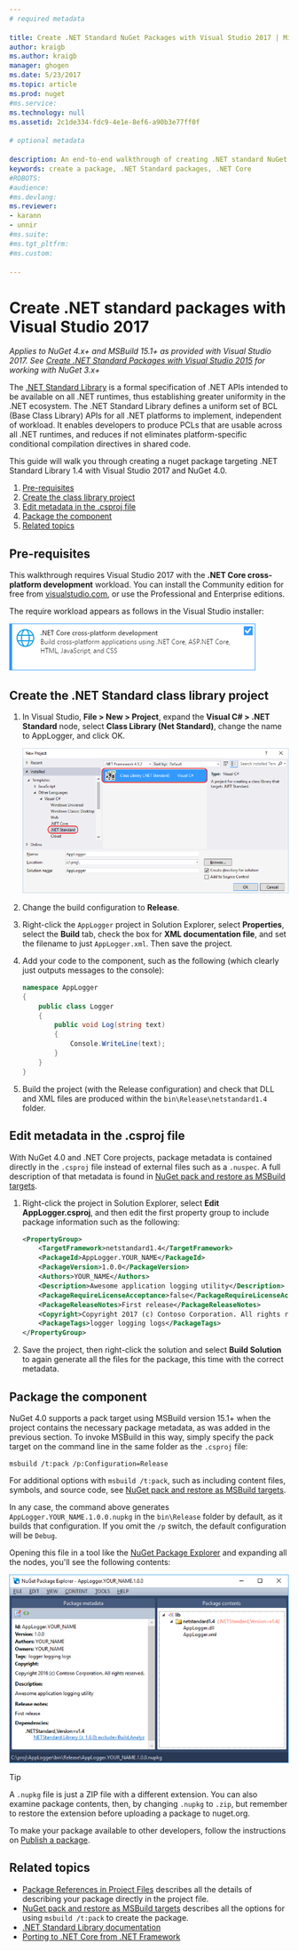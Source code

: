 ```yaml
---
# required metadata

title: Create .NET Standard NuGet Packages with Visual Studio 2017 | Microsoft Docs
author: kraigb
ms.author: kraigb
manager: ghogen
ms.date: 5/23/2017
ms.topic: article
ms.prod: nuget
#ms.service:
ms.technology: null
ms.assetid: 2c1de334-fdc9-4e1e-8ef6-a90b3e77ff0f

# optional metadata

description: An end-to-end walkthrough of creating .NET standard NuGet packages using NuGet 4.x and Visual Studio 2017.
keywords: create a package, .NET Standard packages, .NET Core
#ROBOTS:
#audience:
#ms.devlang:
ms.reviewer:
- karann
- unnir
#ms.suite:
#ms.tgt_pltfrm:
#ms.custom:

---
```


# Create .NET standard packages with Visual Studio 2017

*Applies to NuGet 4.x+ and MSBuild 15.1+ as provided with Visual Studio 2017. See [Create .NET Standard Packages with Visual Studio 2015](../guides/create-net-standard-packages-vs2015.md) for working with NuGet 3.x+*

The [.NET Standard Library](https://docs.microsoft.com/dotnet/articles/standard/library) is a formal specification of .NET APIs intended to be available on all .NET runtimes, thus establishing greater uniformity in the .NET ecosystem. The .NET Standard Library defines a uniform set of BCL (Base Class Library) APIs for all .NET platforms to implement, independent of workload. It enables developers to produce PCLs that are usable across all .NET runtimes, and reduces if not eliminates platform-specific conditional compilation directives in shared code.

This guide will walk you through creating a nuget package targeting .NET Standard Library 1.4 with Visual Studio 2017 and NuGet 4.0.

1. [Pre-requisites](#pre-requisites)
1. [Create the class library project](#create-the-netstandard-class-library-project)
1. [Edit metadata in the .csproj file](#edit-metadata-in-the-csproj-file)
1. [Package the component](#package-the-component)
1. [Related topics](#related-topics)

## Pre-requisites

This walkthrough requires Visual Studio 2017 with the **.NET Core cross-platform development** workload. You can install the Community edition for free from [visualstudio.com](https://www.visualstudio.com/), or use the Professional and Enterprise editions.

The require workload appears as follows in the Visual Studio installer:

![.NET Core cross-platform development workload in the Visual Studio Installer](media/NuGet4-01-Workload.png)

## Create the .NET Standard class library project

1. In Visual Studio, **File > New > Project**, expand the **Visual C# > .NET Standard** node, select **Class Library (Net Standard)**, change the name to AppLogger, and click OK.

    ![Create new class library project](media/NuGet4-02-NewProject.png)

1. Change the build configuration to **Release**.
1. Right-click the `AppLogger` project in Solution Explorer, select **Properties**, select the **Build** tab, check the box for **XML documentation file**, and set the filename to just `AppLogger.xml`. Then save the project.

1. Add your code to the component, such as the following (which clearly just outputs messages to the console):

    ```cs
    namespace AppLogger
    {
        public class Logger
        {
            public void Log(string text)
            {
                Console.WriteLine(text);
            }
        }
    }
    ```

1. Build the project (with the Release configuration) and check that DLL and XML files are produced within the `bin\Release\netstandard1.4` folder.

## Edit metadata in the .csproj file

With NuGet 4.0 and .NET Core projects, package metadata is contained directly in the `.csproj` file instead of external files such as a `.nuspec`. A full description of that metadata is found in [NuGet pack and restore as MSBuild targets](../schema/msbuild-targets.md#pack-target).

1. Right-click the project in Solution Explorer, select **Edit AppLogger.csproj**, and then edit the first property group to include package information such as the following:

    ```xml
    <PropertyGroup>
        <TargetFramework>netstandard1.4</TargetFramework>
        <PackageId>AppLogger.YOUR_NAME</PackageId>
        <PackageVersion>1.0.0</PackageVersion>
        <Authors>YOUR_NAME</Authors>
        <Description>Awesome application logging utility</Description>
        <PackageRequireLicenseAcceptance>false</PackageRequireLicenseAcceptance>
        <PackageReleaseNotes>First release</PackageReleaseNotes>
        <Copyright>Copyright 2017 (c) Contoso Corporation. All rights reserved.</Copyright>
        <PackageTags>logger logging logs</PackageTags>
    </PropertyGroup>
    ```

1. Save the project, then right-click the solution and select **Build Solution** to again generate all the files for the package, this time with the correct metadata.


## Package the component

NuGet 4.0 supports a pack target using MSBuild version 15.1+ when the project contains the necessary package metadata, as was added in the previous section. To invoke MSBuild in this way, simply specify the pack target on the command line in the same folder as the `.csproj` file:

    msbuild /t:pack /p:Configuration=Release

For additional options with `msbuild /t:pack`, such as including content files, symbols, and source code, see [NuGet pack and restore as MSBuild targets](../schema/msbuild-targets.md#pack-target).

In any case, the command above generates `AppLogger.YOUR_NAME.1.0.0.nupkg` in the `bin\Release` folder by default, as it builds that configuration. If you omit the `/p` switch, the default configuration will be `Debug`. 

Opening this file in a tool like the [NuGet Package Explorer](https://github.com/NuGetPackageExplorer/NuGetPackageExplorer) and expanding all the nodes, you'll see the following contents:

![NuGet Package Explorer showing the AppLogger package](media/NuGet4-03-PackageExplorer.png)

> [!Tip]
> A `.nupkg` file is just a ZIP file with a different extension. You can also examine package contents, then, by changing `.nupkg` to `.zip`, but remember to restore the extension before uploading a package to nuget.org.

To make your package available to other developers,  follow the instructions on [Publish a package](../create-packages/publish-a-package.md).

## Related topics

- [Package References in Project Files](../consume-packages/package-references-in-project-files.md) describes all the details of describing your package directly in the project file.
- [NuGet pack and restore as MSBuild targets](../schema/msbuild-targets.md) describes all the options for using `msbuild /t:pack` to create the package.
- [.NET Standard Library documentation](https://docs.microsoft.com/dotnet/articles/standard/library)
- [Porting to .NET Core from .NET Framework](https://docs.microsoft.com/dotnet/articles/core/porting/index)
